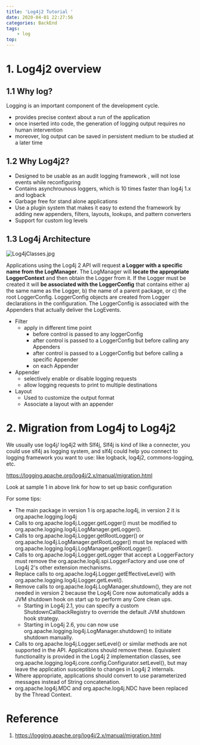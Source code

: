 ```yaml
---
title: 'Log4j2 Tutorial '
date: 2020-04-01 22:27:56
categories: BackEnd
tags:
    - log
top:
---
```

# 1. Log4j2 overview 

## 1.1 Why log? 
Logging is an important component of the development cycle. 
+ provides precise context about a run of the application 
+ once inserted into code, the generation of logging output requires no human intervention 
+ moreover, log output can be saved in persistent medium to be studied at a later time 

## 1.2 Why Log4j2? 

+ Designed to be usable as an audit logging framework , will not lose events while reconfiguring 
+ Contains asynchrounous loggers, which is 10 times faster than log4j 1.x and logback 
+ Garbage free for stand alone applications 
+ Use a plugin system that makes it easy to extend the framework by adding new appenders, filters, layouts, lookups, and pattern converters
+ Support for custom log levels 


## 1.3 Log4j Architecture 

![Log4jClasses.jpg](https://i.loli.net/2020/04/02/AsXomqJciUyPVKh.jpg) 

Applications using the Log4j 2 API will request **a Logger with a specific name from the LogManager**. The LogManager will **locate the appropriate LoggerContext** and then obtain the Logger from it. If the Logger must be created it will **be associated with the LoggerConfig** that contains either a) the same name as the Logger, b) the name of a parent package, or c) the root LoggerConfig. LoggerConfig objects are created from Logger declarations in the configuration. The LoggerConfig is associated with the Appenders that actually deliver the LogEvents.

+ Filter 
    + apply in different time point 
        + before control is passed to any loggerConfig
        +  after control is passed to a LoggerConfig but before calling any Appenders
        +  after control is passed to a LoggerConfig but before calling a specific Appender
        +  on each Appender
+ Appender 
    + selectively enable or disable logging requests
    + allow logging requests to print to multiple destinations 
+ Layout 
    + Used to customize the output format 
    + Associate a layout with an appender 

# 2. Migration from Log4j to Log4j2 
We usually use log4j/ log4j2 with Slf4j, Slf4j is kind of like a connecter, you could use slf4j as logging system, and slf4j could help you connect to logging framework you want to use: like logback, log4j2, commons-logging, etc. 

https://logging.apache.org/log4j/2.x/manual/migration.html 

Look at sample 1 in above link for how to set up basic configuration 

For some tips: 

+ The main package in version 1 is org.apache.log4j, in version 2 it is org.apache.logging.log4j
+ Calls to org.apache.log4j.Logger.getLogger() must be modified to org.apache.logging.log4j.LogManager.getLogger().
+ Calls to org.apache.log4j.Logger.getRootLogger() or org.apache.log4j.LogManager.getRootLogger() must be replaced with org.apache.logging.log4j.LogManager.getRootLogger().
+ Calls to org.apache.log4j.Logger.getLogger that accept a LoggerFactory must remove the org.apache.log4j.spi.LoggerFactory and use one of Log4j 2's other extension mechanisms.
+ Replace calls to org.apache.log4j.Logger.getEffectiveLevel() with org.apache.logging.log4j.Logger.getLevel().
+ Remove calls to org.apache.log4j.LogManager.shutdown(), they are not needed in version 2 because the Log4j Core now automatically adds a JVM shutdown hook on start up to perform any Core clean ups.
    + Starting in Log4j 2.1, you can specify a custom ShutdownCallbackRegistry to override the default JVM shutdown hook strategy.
    + Starting in Log4j 2.6, you can now use org.apache.logging.log4j.LogManager.shutdown() to initiate shutdown manually.
+ Calls to org.apache.log4j.Logger.setLevel() or similar methods are not supported in the API. Applications should remove these. Equivalent functionality is provided in the Log4j 2 implementation classes, see org.apache.logging.log4j.core.config.Configurator.setLevel(), but may leave the application susceptible to changes in Log4j 2 internals.
+ Where appropriate, applications should convert to use parameterized messages instead of String concatenation.
+ org.apache.log4j.MDC and org.apache.log4j.NDC have been replaced by the Thread Context.

# Reference
1. https://logging.apache.org/log4j/2.x/manual/migration.html 
